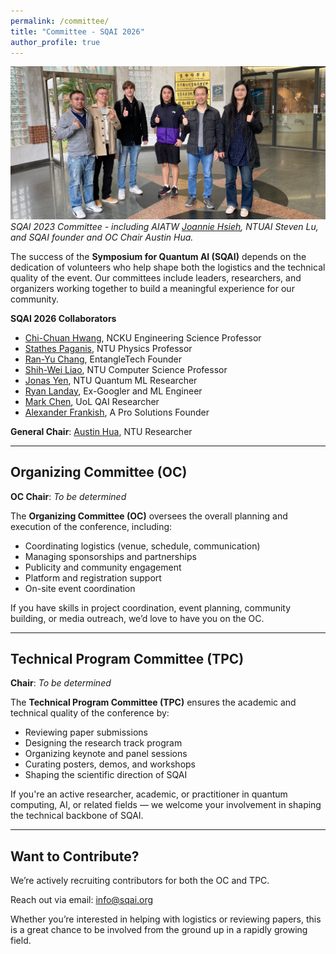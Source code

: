```yaml
---
permalink: /committee/
title: "Committee - SQAI 2026"
author_profile: true
---
```


![SQAI 2023 Committee](/images/sqaicommittee.jpg)
*SQAI 2023 Committee - including AIATW [Joannie Hsieh](https://www.facebook.com/joanniehsieh), NTUAI Steven Lu, and SQAI founder and OC Chair Austin Hua.*

The success of the **Symposium for Quantum AI (SQAI)** depends on the dedication of volunteers who help shape both the logistics and the technical quality of the event. Our committees include leaders, researchers, and organizers working together to build a meaningful experience for our community.

**SQAI 2026 Collaborators**
- [Chi-Chuan Hwang](https://researchoutput.ncku.edu.tw/en/persons/chi-chuan-hwang), NCKU Engineering Science Professor
- [Stathes Paganis](https://www.phys.ntu.edu.tw/enphysics/paganis.html), NTU Physics Professor
- [Ran-Yu Chang](https://www.linkedin.com/in/ran-yu-chang-72a1041b6/), EntangleTech Founder
- [Shih-Wei Liao](https://ieeexplore.ieee.org/author/37086846354), NTU Computer Science Professor
- [Jonas Yen](https://www.facebook.com/profile.php?id=100001078614941), NTU Quantum ML Researcher
- [Ryan Landay](https://www.linkedin.com/in/rlanday/), Ex-Googler and ML Engineer
- [Mark Chen](https://www.linkedin.com/in/mark-chen-next/), UoL QAI Researcher
- [Alexander Frankish](https://www.linkedin.com/in/alexander-frankish/), A Pro Solutions Founder

**General Chair**: [Austin Hua](https://www.linkedin.com/in/austin-hua/), NTU Researcher

---

## Organizing Committee (OC)

**OC Chair**: *To be determined*

The **Organizing Committee (OC)** oversees the overall planning and execution of the conference, including:

- Coordinating logistics (venue, schedule, communication)
- Managing sponsorships and partnerships
- Publicity and community engagement
- Platform and registration support
- On-site event coordination

If you have skills in project coordination, event planning, community building, or media outreach, we’d love to have you on the OC.

---

## Technical Program Committee (TPC)

**Chair**: *To be determined*

The **Technical Program Committee (TPC)** ensures the academic and technical quality of the conference by:

- Reviewing paper submissions
- Designing the research track program
- Organizing keynote and panel sessions
- Curating posters, demos, and workshops
- Shaping the scientific direction of SQAI

If you're an active researcher, academic, or practitioner in quantum computing, AI, or related fields — we welcome your involvement in shaping the technical backbone of SQAI.

---

## Want to Contribute?

We’re actively recruiting contributors for both the OC and TPC.

Reach out via email: [info@sqai.org](mailto:info@sqai.org)  

Whether you’re interested in helping with logistics or reviewing papers, this is a great chance to be involved from the ground up in a rapidly growing field.

<!-- 请根据实际情况补充和修改名单及职务 -->
